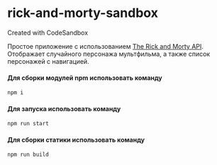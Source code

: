 # rick-and-morty-sandbox
Created with CodeSandbox

Простое приложение с использованием [The Rick and Morty API](https://rickandmortyapi.com/). Отображает случайного персонажа мультфильма, а также список персонажей с навигацией.

#### Для сборки модулей npm использовать команду
```bash
npm i
```
#### Для запуска использовать команду
```bash
npm run start
```
#### Для сборки статики использовать команду
```bash
npm run build
```
